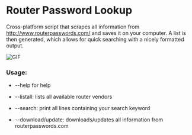 # Router Password Lookup

Cross-platform script that scrapes all information from http://www.routerpasswords.com/ and saves it on your computer. A list is then generated, which allows for quick searching with a nicely formatted output.

![GIF](https://raw.githubusercontent.com/henriksb/RouterPassword-Lookup/master/RouterPasswordGIF.gif)

### Usage:

- --help for help

- --listall: lists all available router vendors

- --search: print all lines containing your search keyword

- --download/update: downloads/updates all information from routerpasswords.com
